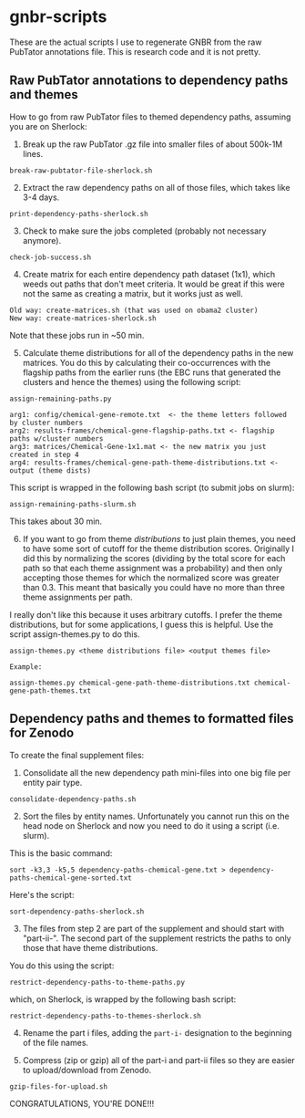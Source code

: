 # gnbr-scripts

These are the actual scripts I use to regenerate GNBR from the raw PubTator annotations file. This is research code and it is not pretty.

## Raw PubTator annotations to dependency paths and themes

How to go from raw PubTator files to themed dependency paths, assuming you are on Sherlock:

1. Break up the raw PubTator .gz file into smaller files of about 500k-1M lines.

```break-raw-pubtator-file-sherlock.sh```

2. Extract the raw dependency paths on all of those files, which takes like 3-4 days.

```print-dependency-paths-sherlock.sh```

3. Check to make sure the jobs completed (probably not necessary anymore).

```check-job-success.sh```

4. Create matrix for each entire dependency path dataset (1x1), which weeds out paths that don't meet criteria. It would be great if this were not the same as creating a matrix, but it works just as well.

```
Old way: create-matrices.sh (that was used on obama2 cluster)
New way: create-matrices-sherlock.sh
```

Note that these jobs run in ~50 min. 

5. Calculate theme distributions for all of the dependency paths in the new matrices. You do this by calculating their co-occurrences with the flagship paths from the earlier runs (the EBC runs that generated the clusters and hence the themes) using the following script:

```
assign-remaining-paths.py

arg1: config/chemical-gene-remote.txt  <- the theme letters followed by cluster numbers
arg2: results-frames/chemical-gene-flagship-paths.txt <- flagship paths w/cluster numbers
arg3: matrices/Chemical-Gene-1x1.mat <- the new matrix you just created in step 4
arg4: results-frames/chemical-gene-path-theme-distributions.txt <- output (theme dists)
```

This script is wrapped in the following bash script (to submit jobs on slurm):

```
assign-remaining-paths-slurm.sh
```

This takes about 30 min.

6. If you want to go from theme _distributions_ to just plain themes, you need to have some sort of cutoff for the theme distribution scores. Originally I did this by normalizing the scores (dividing by the total score for each path so that each theme assignment was a probability) and then only accepting those themes for which the normalized score was greater than 0.3. This meant that basically you could have no more than three theme assignments per path.

I really don't like this because it uses arbitrary cutoffs. I prefer the theme distributions, but for some applications, I guess this is helpful. Use the script assign-themes.py to do this.

```
assign-themes.py <theme distributions file> <output themes file>

Example:

assign-themes.py chemical-gene-path-theme-distributions.txt chemical-gene-path-themes.txt
```

## Dependency paths and themes to formatted files for Zenodo

To create the final supplement files:

1. Consolidate all the new dependency path mini-files into one big file per entity pair type.

```
consolidate-dependency-paths.sh
```

2. Sort the files by entity names. Unfortunately you cannot run this on the head node on Sherlock and now you need to do it using a script (i.e. slurm).

This is the basic command:

```
sort -k3,3 -k5,5 dependency-paths-chemical-gene.txt > dependency-paths-chemical-gene-sorted.txt 
```

Here's the script:

```
sort-dependency-paths-sherlock.sh
```

3. The files from step 2 are part of the supplement and should start with "part-ii-". The second part of the supplement restricts the paths to only those that have theme distributions.

You do this using the script:

```
restrict-dependency-paths-to-theme-paths.py
```

which, on Sherlock, is wrapped by the following bash script:

```
restrict-dependency-paths-to-themes-sherlock.sh
```

4. Rename the part i files, adding the `part-i-` designation to the beginning of the file names.

5. Compress (zip or gzip) all of the part-i and part-ii files so they are easier to upload/download from Zenodo.

```
gzip-files-for-upload.sh
```

CONGRATULATIONS, YOU'RE DONE!!!

